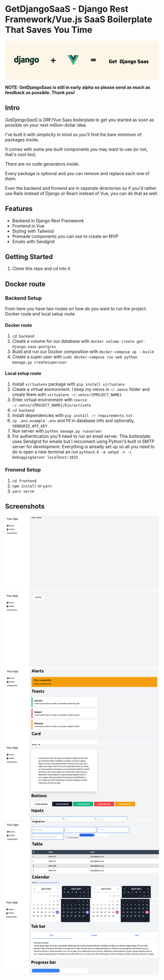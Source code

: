 # GetDjangoSaaS - Django Rest Framework/Vue.js SaaS Boilerplate That Saves You Time

![banner](docs/screenshots/banner.png)

**NOTE: GetDjangoSaas is still in early alpha so please send as much as feedback as possible. Thank you!**

## Intro

*GetDjangoSaaS* is DRF/Vue Saas boilerplate to get you started as soon as possible on your next million-dollar idea.

I've built it with simplicity in mind so you'll find the bare minimum of packages inside.

It comes with some pre-built components you may want to use (or not, that's cool too).

There are no code generators inside.

Every package is optional and you can remove and replace each one of them. 

Even the backend and fronend are in seperate directories so if you'd rather use Rails instead of Django or React instead of Vue, you can do that as well.


## Features

- Backend in Django Rest Framework
- Frontend in Vue
- Styling with Tailwind
- Premade components you can use to create an MVP
- Emails with Sendgrid

## Getting Started

1. Clone this repo and cd into it


## Docker route


### Backend Setup

From here you have two routes on how do you want to run the project: Docker route and local setup route

#### Docker route

1. `cd backend` 
2. Create a volume for our database with `docker volume create get-django-saas-postgres`
3. Build and run our Docker composition with `docker-compose up --build`
4. Create a super user with `sudo docker-compose run web python manage.py createsuperuser`

#### Local setup route

1. Install `virtualenv` package with `pip install virtualenv`
2. Create a virtual environment. I keep my venvs in `~/.venvs` folder and create them with `virtualenv ~/.venvs/{PROJECT_NAME}`
3. Enter virtual environment with `source ~/.venvs/{PROJECT_NAME}/bin/activate`
4. `cd backend`
5. Install dependencies with `pip install -r requirements.txt`
6. `cp .env.example .env` and fill in database info and optionally, `SENDGRID_API_KEY`
7. Run server with `python manage.py runserver`
8. For authentication you'll need to run an email server. This boilerplate uses Sendgrid for emails but I reccoment using Python's built in SMTP server for development. Everything is already set up so all you need to do is open a new terminal an run `python3.6 -m smtpd -n -c DebuggingServer localhost:1025`

### Fronend Setup

1. `cd frontend`
2. `npm install` or `yarn`
3. `yarn serve`

## Screenshots

![home](docs/screenshots/home.png)
![profile](docs/screenshots/profile.png)
![components_1](docs/screenshots/components_1.png)
![components_2](docs/screenshots/components_2.png)
![components_3](docs/screenshots/components_3.png)
![components_4](docs/screenshots/components_4.png)

